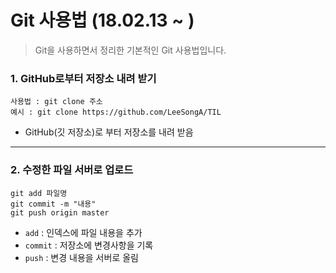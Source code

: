 # Git 사용법 (18.02.13 ~ )  
> Git을 사용하면서 정리한 기본적인 Git 사용법입니다.  

### 1. GitHub로부터 저장소 내려 받기  
```
사용법 : git clone 주소
예시 : git clone https://github.com/LeeSongA/TIL
```
- GitHub(깃 저장소)로 부터 저장소를 내려 받음  
---

### 2. 수정한 파일 서버로 업로드
```
git add 파일명
git commit -m "내용"
git push origin master
```
- `add` : 인덱스에 파일 내용을 추가
- `commit` : 저장소에 변경사항을 기록
- `push` : 변경 내용을 서버로 올림

